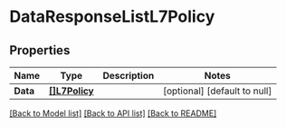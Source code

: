 # DataResponseListL7Policy

## Properties
Name | Type | Description | Notes
------------ | ------------- | ------------- | -------------
**Data** | [**[]L7Policy**](L7Policy.md) |  | [optional] [default to null]

[[Back to Model list]](../README.md#documentation-for-models) [[Back to API list]](../README.md#documentation-for-api-endpoints) [[Back to README]](../README.md)


